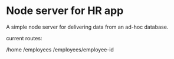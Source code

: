 # Node server for HR app

A simple node server for delivering data from an ad-hoc database.

current routes:

/home
/employees
/employees/employee-id
